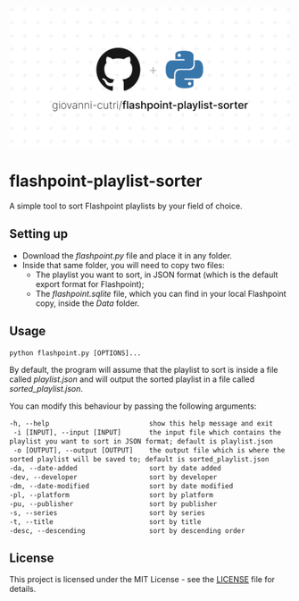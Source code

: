 ![Socialify](https://github.com/giovanni-cutri/flashpoint-playlist-sorter/blob/main/images/socialify.png)

# flashpoint-playlist-sorter
 A simple tool to sort Flashpoint playlists by your field of choice.

## Setting up

- Download the *flashpoint.py* file and place it in any folder.
- Inside that same folder, you will need to copy two files:
    - The playlist you want to sort, in JSON format (which is the default export format for Flashpoint);
     - The *flashpoint.sqlite* file, which you can find in your local Flashpoint copy, inside the *Data* folder.

## Usage

```
python flashpoint.py [OPTIONS]...
```

By default, the program will assume that the playlist to sort is inside a file called *playlist.json* and will output the sorted playlist in a file called *sorted_playlist.json*.

You can modify this behaviour by passing the following arguments:

```
-h, --help                         show this help message and exit
 -i [INPUT], --input [INPUT]       the input file which contains the playlist you want to sort in JSON format; default is playlist.json                                 
 -o [OUTPUT], --output [OUTPUT]    the output file which is where the sorted playlist will be saved to; default is sorted_playlist.json 
-da, --date-added                  sort by date added
-dev, --developer                  sort by developer
-dm, --date-modified               sort by date modified
-pl, --platform                    sort by platform
-pu, --publisher                   sort by publisher
-s, --series                       sort by series
-t, --title                        sort by title
-desc, --descending                sort by descending order
```

## License

This project is licensed under the MIT License - see the [LICENSE](https://github.com/giovanni-cutri/flashpoint-playlist-sorter/blob/main/LICENSE) file for details.
